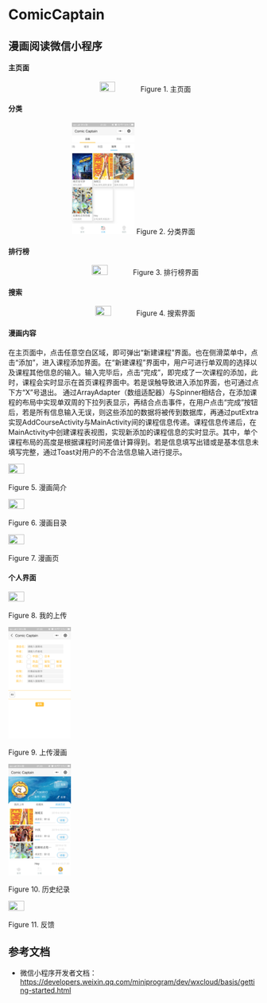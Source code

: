# ComicCaptain
## 漫画阅读微信小程序

#### 主页面
<center>
  <img src="images/1.jpg" width="25%" height="25%" />
  Figure 1. 主页面
</center>

#### 分类
<center>
  <img src="images/2.png" width="25%" height="25%" />
  Figure 2. 分类界面
</center>
 
#### 排行榜
 
<center>
  <img src="images/3.jpg" width="25%" height="25%" />
  Figure 3. 排行榜界面
</center>

#### 搜索
 
<center>
  <img src="images/3.jpg" width="25%" height="25%" />
  Figure 4. 搜索界面
</center>

#### 漫画内容
在主页面中，点击任意空白区域，即可弹出“新建课程”界面。也在侧滑菜单中，点击“添加”，进入课程添加界面。在“新建课程”界面中，用户可进行单双周的选择以及课程其他信息的输入。输入完毕后，点击“完成”，即完成了一次课程的添加，此时，课程会实时显示在首页课程界面中。若是误触导致进入添加界面，也可通过点下方“X”号退出。
通过ArrayAdapter（数组适配器）与Spinner相结合，在添加课程的布局中实现单双周的下拉列表显示，再结合点击事件，在用户点击“完成”按钮后，若是所有信息输入无误，则这些添加的数据将被传到数据库，再通过putExtra实现AddCourseActivity与MainActivity间的课程信息传递。课程信息传递后，在MainActivity中创建课程表视图，实现新添加的课程信息的实时显示。其中，单个课程布局的高度是根据课程时间差值计算得到。若是信息填写出错或是基本信息未填写完整，通过Toast对用户的不合法信息输入进行提示。
<div display="flex" flex-direction="row" width="100%">
  <div display="flex" flex-direction="column">
    <img src="images/5.jpg" width="25%" height="25%" />
    <p>Figure 5. 漫画简介</p>
  </div>
  <div display="flex" flex-direction="column">
    <img src="images/6.jpg" width="25%" height="25%" />
    <p>Figure 6. 漫画目录</p>
  </div>
  <div display="flex" flex-direction="column">
    <img src="images/4.jpg" width="25%" height="25%" />
    <p>Figure 7. 漫画页</p>
  </div>
</div>

#### 个人界面   
<div display="flex" flex-direction="row" width="100%">
  <div display="flex" flex-direction="column">
    <img src="images/8.jpg" width="25%" height="25%" />
    <p>Figure 8. 我的上传</p>
  </div>
</div>
<div display="flex" flex-direction="row" width="100%">
  <div display="flex" flex-direction="column">
    <img src="images/9.png" width="25%" height="25%" />
    <p></p>Figure 9. 上传漫画</p>
  </div>
  <div display="flex" flex-direction="column">
    <img src="images/10.png" width="25%" height="25%" />
    <p>Figure 10. 历史纪录</p>
  </div>
  <div display="flex" flex-direction="column">
    <img src="images/11.jpg" width="25%" height="25%" />
    <p>Figure 11. 反馈</p>
  </div>
</div>


## 参考文档

- 微信小程序开发者文档：https://developers.weixin.qq.com/miniprogram/dev/wxcloud/basis/getting-started.html
